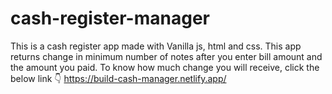 # cash-register-manager

This is a cash register app made with Vanilla js, html and css.
This app returns change in minimum number of notes after you enter bill amount and the amount you paid.
To know how much change you will receive, click the below link 👇
https://build-cash-manager.netlify.app/
